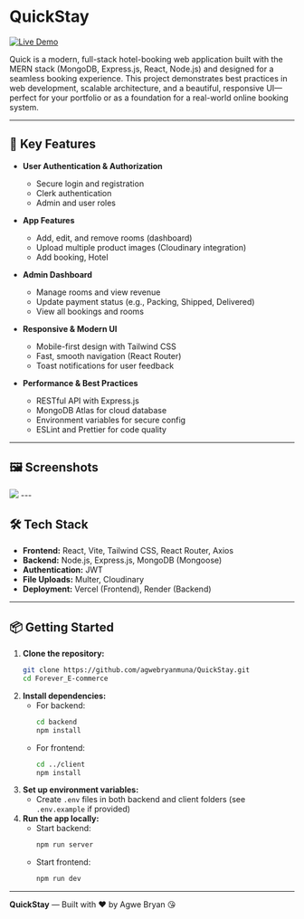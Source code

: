# QuickStay

[![Live Demo](https://img.shields.io/badge/Live%20Demo-View%20Site-brightgreen?style=for-the-badge)](https://github.com/agwebryanmuna/QuickStay.git)

Quick is a modern, full-stack hotel-booking web application built with the MERN stack (MongoDB, Express.js, React,
Node.js) and designed for a seamless booking experience. This project demonstrates best practices in web development,
scalable architecture, and a beautiful, responsive UI—perfect for your portfolio or as a foundation for a real-world
online booking system.

---

## 🚀 Key Features

- **User Authentication & Authorization**

    - Secure login and registration
    - Clerk authentication
    - Admin and user roles

- **App Features**

    - Add, edit, and remove rooms (dashboard)
    - Upload multiple product images (Cloudinary integration)
    - Add booking, Hotel

- **Admin Dashboard**

    - Manage rooms and view revenue
    - Update payment status (e.g., Packing, Shipped, Delivered)
    - View all bookings and rooms

- **Responsive & Modern UI**

    - Mobile-first design with Tailwind CSS
    - Fast, smooth navigation (React Router)
    - Toast notifications for user feedback

- **Performance & Best Practices**
    - RESTful API with Express.js
    - MongoDB Atlas for cloud database
    - Environment variables for secure config
    - ESLint and Prettier for code quality

---

## 🖼️ Screenshots

<img src="https://res.cloudinary.com/dx4rloqv5/image/upload/v1753973727/hotel-booking_zz8ogn.png">
---

## 🛠️ Tech Stack

- **Frontend:** React, Vite, Tailwind CSS, React Router, Axios
- **Backend:** Node.js, Express.js, MongoDB (Mongoose)
- **Authentication:** JWT
- **File Uploads:** Multer, Cloudinary
- **Deployment:** Vercel (Frontend), Render (Backend)

---

## 📦 Getting Started

1. **Clone the repository:**
   ```sh
   git clone https://github.com/agwebryanmuna/QuickStay.git
   cd Forever_E-commerce
   ```
2. **Install dependencies:**
    - For backend:
      ```sh
      cd backend
      npm install
      ```
    - For frontend:
      ```sh
      cd ../client
      npm install
      ```
3. **Set up environment variables:**
    - Create `.env` files in both backend and client folders (see `.env.example` if provided)
4. **Run the app locally:**
    - Start backend:
      ```sh
      npm run server
      ```
    - Start frontend:
      ```sh
      npm run dev
      ```

---
**QuickStay** — Built with ❤️ by Agwe Bryan 😘
